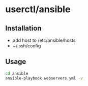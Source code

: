 # userctl/ansible

## Installation

* add host to /etc/ansible/hosts
* ~/.ssh/config

## Usage

```bash
cd ansible
ansible-playbook webservers.yml -v
```